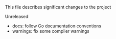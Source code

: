 This file describes significant changes to the project

Unreleased

- docs: follow Go documentation conventions
- warnings: fix some compiler warnings


